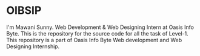 # OIBSIP
I'm Mawani Sunny. Web Development & Web Designing Intern at Oasis Info Byte.
This is the repository for the source code for all the task of Level-1. This repository is a part of Oasis Info Byte Web development and Web Designing Internship.
